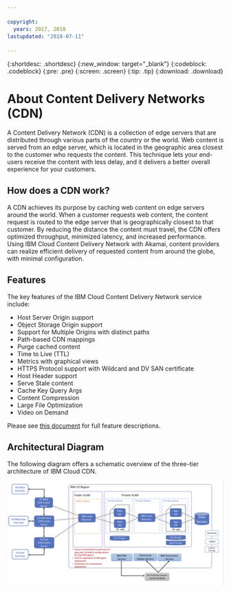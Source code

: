 ```yaml
---

copyright:
  years: 2017, 2018
lastupdated: "2018-07-11"

---
```


{:shortdesc: .shortdesc}
{:new_window: target="_blank"}
{:codeblock: .codeblock}
{:pre: .pre}
{:screen: .screen}
{:tip: .tip}
{:download: .download}

# About Content Delivery Networks (CDN)

A Content Delivery Network (CDN) is a collection of edge servers that are distributed through various parts of the country or the world. Web content is served from an edge server, which is located in the geographic area closest to the customer who requests the content. This technique lets your end-users receive the content with less delay, and it delivers a better overall experience for your customers.

## How does a CDN work?

A CDN achieves its purpose by caching web content on edge servers around the world. When a customer requests web content, the content request is routed to the edge server that is geographically closest to that customer. By reducing the distance the content must travel, the CDN offers optimized throughput, minimized latency, and increased performance. Using IBM Cloud Content Delivery Network with Akamai, content providers can realize efficient delivery of requested content from around the globe, with minimal configuration.

## Features

The key features of the IBM Cloud Content Delivery Network service include:
  * Host Server Origin support
  * Object Storage Origin support
  * Support for Multiple Origins with distinct paths
  * Path-based CDN mappings
  * Purge cached content
  * Time to Live (TTL)
  * Metrics with graphical views
  * HTTPS Protocol support with Wildcard and DV SAN certificate
  * Host Header support
  * Serve Stale content
  * Cache Key Query Args
  * Content Compression
  * Large File Optimization
  * Video on Demand

Please see [this document](feature-descriptions.html#feature-descriptions) for full feature descriptions.

## Architectural Diagram

The following diagram offers a schematic overview of the three-tier architecture of IBM Cloud CDN.

![Architectural diagram](images/3-tier-architecture.png)
